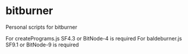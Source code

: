 # bitburner
Personal scripts for bitburner

For createPrograms.js SF4.3 or BitNode-4 is required
For baldeburner.js SF9.1 or BitNode-9 is required
